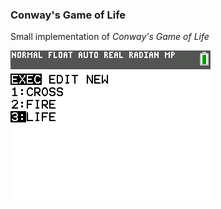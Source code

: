 ### Conway's Game of Life

Small implementation of *Conway's Game of Life*

![](https://github.com/Zaalan3/TI84-CE-Graphical-Demos/blob/master/gameoflife/example.gif)
